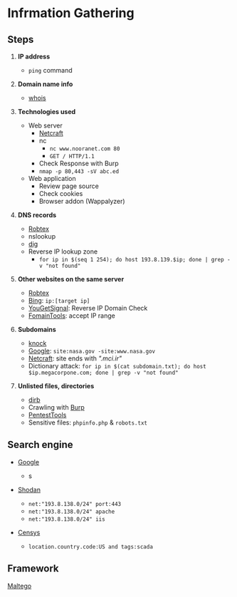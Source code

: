 # Infrmation Gathering

## Steps
1. **IP address**
   - ```ping``` command

2. **Domain name info**
   - [whois](https://whois.domaintools.com/)

3. **Technologies used**
   - Web server
     - [Netcraft](https://sitereport.netcraft.com/?url=)
     - nc
       - ```nc www.nooranet.com 80```
       - ```GET / HTTP/1.1```
     - Check Response with Burp
     - ```nmap -p 80,443 -sV abc.ed```  
   - Web application
     - Review page source
     - Check cookies
     - Browser addon (Wappalyzer)  

4. **DNS records**
   - [Robtex](https://www.robtex.com/)
   - nslookup
   - [dig](/Tools/dig.md)
   - Reverse IP lookup zone
     - ```for ip in $(seq 1 254); do host 193.8.139.$ip; done | grep -v "not found"``` 

5. **Other websites on the same server**
   - [Robtex](https://www.robtex.com/)
   - [Bing](https://www.bing.com/): ```ip:[target ip]```
   - [YouGetSignal](https://www.yougetsignal.com/): Reverse IP Domain Check
   - [FomainTools](https://reverseip.domaintools.com/): accept IP range 

6. **Subdomains**
   - [knock](https://github.com/guelfoweb/knock)
   - [Google](https://www.google.com/): ```site:nasa.gov -site:www.nasa.gov```
   - [Netcraft](https://searchdns.netcraft.com/): site ends with *".mci.ir"* 
   - Dictionary attack: ```for ip in $(cat subdomain.txt); do host $ip.megacorpone.com; done | grep -v "not found"```

7. **Unlisted files, directories**
   - [dirb](/Tools/dirb.md)
   - Crawling with [Burp](/Tools/burp.md)
   - [PentestTools](https://pentest-tools.com/) 
   - Sensitive files: ```phpinfo.php``` & ```robots.txt```

## Search engine
- [Google](https://www.google.com/)
  - s

- [Shodan](https://www.shodan.io/)
  - ```net:"193.8.138.0/24" port:443```
  - ```net:"193.8.138.0/24" apache```
  - ```net:"193.8.138.0/24" iis```

- [Censys](https://censys.io/)
  - ```location.country.code:US and tags:scada```

## Framework
[Maltego](/Tools/maltego.md)


